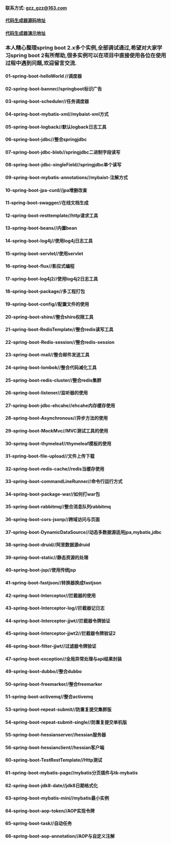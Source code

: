 #### 联系方式: gzz_gzz@163.com
#### [代码生成器源码地址](https://github.com/gzz2017gzz/code/)
#### [代码生成器演示地址](http://www.gaozz.club/)

### 本人精心整理spring boot 2.x多个实例,全部调试通过,希望对大家学习spring boot 2有所帮助,很多实例可以在项目中直接使用各位在使用过程中遇到问题,欢迎留言交流.
#### 01-spring-boot-helloWorld //调度器
#### 02-spring-boot-banner//springboot标识广告
#### 03-spring-boot-scheduler//任务调度器
#### 04-spring-boot-mybatis-xml//mybaist-xml方式
#### 05-spring-boot-logback//默认logback日志工具
#### 06-spring-boot-jdbc//整合springjdbc
#### 07-spring-boot-jdbc-blob//springjdbc二进制字段读写
#### 08-spring-boot-jdbc-singleField//springjdbc单个读写
#### 09-spring-boot-mybatis-annotations//mybaist-注解方式
#### 10-spring-boot-jpa-curd//jpa增删改查
#### 11-spring-boot-swagger//在线文档生成
#### 12-spring-boot-resttemplate//http请求工具
#### 13-spring-boot-beans//内置bean
#### 14-spring-boot-log4j//使用log4j日志工具
#### 15-spring-boot-servlet//使用servlet
#### 16-spring-boot-flux//影应式编程
#### 17-spring-boot-log4j2//使用log4j2日志工具
#### 18-spring-boot-package//多工程打包
#### 19-spring-boot-config//配置文件的使用
#### 20-spring-boot-shiro//整合shiro权限工具
#### 21-spring-boot-RedisTemplate//整合redis读写工具
#### 22-spring-boot-Redis-session//整合redis-session
#### 23-spring-boot-mail//整合邮件发送工具
#### 24-spring-boot-lombok//整合代码减化工具
#### 25-spring-boot-redis-cluster//整合redis集群
#### 26-spring-boot-listener//监听器的使用
#### 27-spring-boot-jdbc-ehcahe//ehcahe内存缓存使用
#### 28-spring-boot-Asynchronous//异步方法的使用
#### 29-spring-boot-MockMvc//MVC测试工具的使用
#### 30-spring-boot-thymeleaf//thymeleaf模板的使用
#### 31-spring-boot-file-upload//文件上传下载
#### 32-spring-boot-redis-cache//redis当缓存使用
#### 33-spring-boot-commandLineRunner//命令行运行方式
#### 34-spring-boot-package-war//如何打war包
#### 35-spring-boot-rabbitmq//整合消息队列rabbitmq
#### 36-spring-boot-cors-jsonp//跨域访问与页面
#### 37-spring-boot-DynamicDataSource//动态多数据源适用jpa,mybatis,jdbc
#### 38-spring-boot-druid//阿里数据源druid
#### 39-spring-boot-static//静态资源的处理
#### 40-spring-boot-jsp//使用传统jsp
#### 41-spring-boot-fastjson//转换器换成fastjson
#### 42-spring-boot-Interceptor//拦截器的使用
#### 43-spring-boot-Interceptor-log//拦截器记日志
#### 44-spring-boot-Interceptor-jjwt//拦截器令牌验证
#### 45-spring-boot-Interceptor-jjwt2//拦截器令牌验证2
#### 46-spring-boot-filter-jjwt//过滤器令牌验证
#### 47-spring-boot-exception//全局异常处理与api结果封装
#### 49-spring-boot-dubbo//整合dubbo
#### 50-spring-boot-freemarker//整合freemarker
#### 51-spring-boot-activemq//整合activemq
#### 53-spring-boot-repeat-submit//防重复提交集群版
#### 54-spring-boot-repeat-submit-single//防重复提交单机版
#### 55-spring-boot-hessianserver//hessian服务器
#### 56-spring-boot-hessianclient//hessian客户端
#### 60-spring-boot-TestRestTemplate//Http测试
#### 61-spring-boot-mybatis-page//mybatis分页插件与tk-mybatis      
#### 62-spring-boot-jdk8-date//jdk8日期格式化      
#### 63-spring-boot-mybatis-mini//mybatis最小实例    
#### 64-spring-boot-aop-token//AOP实现令牌       
#### 65-spring-boot-task//自动任务            
#### 66-spring-boot-aop-annotation//AOP与自定义注解   